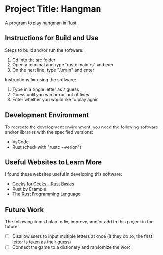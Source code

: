 # Project Title: Hangman

A program to play hangman in Rust


## Instructions for Build and Use

Steps to build and/or run the software:

1. Cd into the src folder
2. Open a terminal and type "rustc main.rs" and eter
3. On the next line, type ".\main" and enter

Instructions for using the software:

1. Type in a single letter as a guess
2. Guess until you win or run out of lives
3. Enter whether you would like to play again

## Development Environment 

To recreate the development environment, you need the following software and/or libraries with the specified versions:

* VsCode
* Rust (check with "rustc --verion")

## Useful Websites to Learn More

I found these websites useful in developing this software:

* [Geeks for Geeks - Rust Basics](https://www.geeksforgeeks.org/rust/rust-basics/)
* [Rust by Example](https://doc.rust-lang.org/rust-by-example/index.html)
* [The Rust Programming Language](https://doc.rust-lang.org/book/title-page.html)

## Future Work

The following items I plan to fix, improve, and/or add to this project in the future:

* [ ] Disallow users to input multiple letters at once (if they do so, the first letter is taken as their guess)
* [ ] Connect the game to a dictionary and randomize the word
